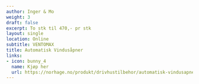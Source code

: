 ```yaml
---
author: Inger & Mo
weight: 3
draft: false
excerpt: To stk til 470,- pr stk 
layout: single
location: Online
subtitle: VENTOMAX 
title: Automatisk Vindusåpner 
links:
- icon: bunny_4
  name: Kjøp her
  url: https://norhage.no/produkt/drivhustilbehor/automatisk-vindusapner-ventomax/ 
---
```


